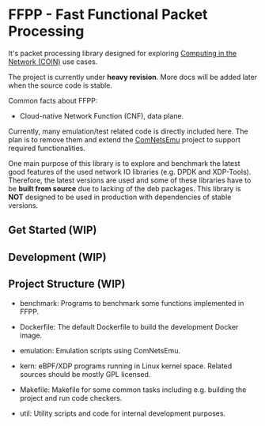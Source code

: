 # FFPP - Fast Functional Packet Processing

It's packet processing library designed for exploring [Computing in the Network (COIN)](https://datatracker.ietf.org/rg/coinrg/about/) use cases.

The project is currently under **heavy revision**. More docs will be added later when the source code is stable.

Common facts about FFPP:

- Cloud-native Network Function (CNF), data plane.

Currently, many emulation/test related code is directly included here.
The plan is to remove them and extend the [ComNetsEmu](https://github.com/stevelorenz/comnetsemu) project to support required functionalities.

One main purpose of this library is to explore and benchmark the latest good features of the used network IO libraries (e.g. DPDK and XDP-Tools).
Therefore, the latest versions are used and some of these libraries have to be **built from source** due to lacking of the deb packages.
This library is **NOT** designed to be used in production with dependencies of stable versions.

## Get Started (WIP)

## Development (WIP)

## Project Structure (WIP)

- benchmark: Programs to benchmark some functions implemented in FFPP.

- Dockerfile: The default Dockerfile to build the development Docker image.

- emulation: Emulation scripts using ComNetsEmu.

- kern: eBPF/XDP programs running in Linux kernel space. Related sources should be mostly GPL licensed.

- Makefile: Makefile for some common tasks including e.g. building the project and run code checkers.

- util: Utility scripts and code for internal development purposes.